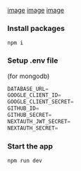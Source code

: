 [image](/images/Register.png)
[image](/images/Screen.png)
[image](/images/Video.png)




### Install packages

```shell
npm i
```

### Setup .env file
(for mongodb)


```js
DATABASE_URL=
GOOGLE_CLIENT_ID=
GOOGLE_CLIENT_SECRET=
GITHUB_ID=
GITHUB_SECRET=
NEXTAUTH_JWT_SECRET=
NEXTAUTH_SECRET=
```

### Start the app

```shell
npm run dev
```
